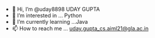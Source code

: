 - 👋 Hi, I’m @uday8898 UDAY GUPTA
- 👀 I’m interested in ... Python
- 🌱 I’m currently learning ...Java
- 📫 How to reach me ... uday.gupta_cs.aiml21@gla.ac.in
